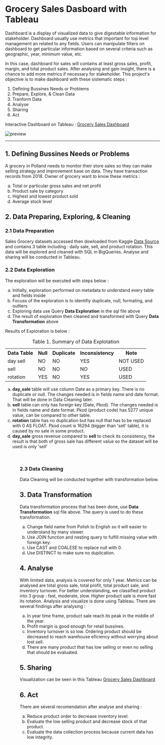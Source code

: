 # Grocery Sales Dasboard with Tableau
<p> 
  Dashboard is a display of visualized data to give digestable information for stakeholder. Dashboard usually use metrics that important for top level management an related to any fields. Users can manipulate filters on dashboard to get particular information based on several criteria such as geographic, year, minimum value, etc.
</p>
<p>
  In this case, dashboard for sales will contains at least gross sales, profit, margin, and total product sales. After analysing and gain insight, there is a chance to add more metrics if necessary for stakeholder. This project's objective is to make dashboard with these sistematic steps : 
</p>

  1. Defining Bussines Needs or Problems
  2. Prepare, Explore, & Clean Data
  3. Tranform Data
  4. Analyse 
  5. Sharing
  6. Act
<p>
  Interactive Dashboard on Tableau : <a href="https://www.kaggle.com/datasets/agatii/total-sale-2018-yearly-data-of-grocery-shop">Grocery Sales Dashboard</a>
</p>

<img src="https://github.com/prioaji/Grocery_Sales_Dashboard_by_Aji/blob/main/Dashboard%201%20(1).png" alt="preview">
<hr>

## 1. Defining Bussines Needs or Problems
<p>
A grocery in Polland needs to monitor their store sales so they can make selling strategy and improvement base on data. They have transaction records from 2018. Owner of grocery want to know these metrics :
</p>
  <ol type = "a">
    <li>Total or particular gross sales and net profit </li>
    <li>Product sale by category </li>
    <li>Highest and lowest product sold </li>
    <li>Average stock level </li>
  </ol>

## 2. Data Preparing, Exploring, & Cleaning

### 2.1 Data Preparation
<p>
  Sales Grocery datasets accessed then dowloaded from Kaggle <a href="https://www.kaggle.com/datasets/agatii/total-sale-2018-yearly-data-of-grocery-shop">Data Source</a> and contains 3 table including : daily sale, sell, and product rotation. This data will be explored and cleaned with SQL in BigQueries. Analyse and sharing will be conducted in Tableau.
</p>

### 2.2 Data Exploration
<p>
  The exploration will be executed with steps below : 
</p>
<ol type = "a">
  <li>Initially, exploration performed on metadata to understand every table and fields inside</li>
  <li>Focuss of the exploration is to identifiy duplicate, null, formating, and outliers</li>
  <li>Exploring data use Query <b>Data Exploration</b> in the sql file above </li>
  <li>The result of exploration then cleaned and transformed with Query <b>Data Transformation</b> above</li>
</ol>
  Results of Exploration is below : 
<br>
<table>
 <caption>Table 1. Summary of Data Explotation</caption>
 <tr>
   <th>Data Table</th>
   <th>Null</th>
   <th>Duplicate</th>
   <th>Inconsistency</th>
   <th>Note</th>
 </tr>
 <tr>
   <td>day sell</td>
   <td>NO</td>
   <td>NO</td>
   <td>YES</td>
   <td>NOT USED</td>
 </tr>
 <tr>
   <td>sell</td>
   <td>NO</td>
   <td>NO</td>
   <td>NO</td>
   <td>USED</td>
 </tr>
 <tr>
   <td>rotation</td>
   <td>YES</td>
   <td>NO</td>
   <td>YES</td>
   <td>USED</td>
 </tr>
</table>

<ol type ="a">
 <li> <b>day_sale</b> table will use column Date as a primary key. There is no duplicate or null. The changes needed is in fields name and date format. That will be done in Data Cleaning later.</li>
 <li> <b>sell</b> table can only has foreign key (Date, Pkod). The changes needed is in fields name and date format. Pkod (product code) has 5277 unique value, can be compared to other table.</li>
 <li> <b>rotation</b> table has no duplication but has null that has to be replaced with 0 AS FLOAT. Pkod count is 16294 (bigger than 'sell' table), it is caused by no sale in some product.</li>
 <li> <b>day_sale</b> gross revenue compared to <b>sell</b> to check its consistency, the result is that both of gross sale has different value so the dataset will be used is only 'sell'  </li>
<ol><br>
  
### 2.3 Data Cleaning
<p>
  Data Cleaning will be conducted together with transformation below.
</p>

## 3. Data Transformation
<p>
  Data transformation process that has been done, use <b>Data Transformation</b> sql file above. The query is used to do these transformation.
  <ol type="a">
    <li>Change field name from Polish to English so it will easier to understand by many viewer.</li>
    <li>Use JOIN function and nesting query to fulfill missing value with foreign key.</li>
    <li>Use CAST and COALESE to replace null with 0.</li>
    <li>Use DISTINCT to make sure no duplication.</li>
  </ol>
</p>

## 4. Analyse
<p>
  With limited data, analysis is covered for only 1 year. Metrics can be analysed are total gross sale, total profit, total product sale, and inventory turnover. For better understanding, we classified product into 3 group : fast, moderate, slow. Higher product sale is more fast its rotation. Analysis and visualize is done using Tableau.
  There are several findings after analysing :
  <ol type="a">
    <li>In year time frame, product sale reach its peak in the middle of the year.</li>
    <li>Profit margin is good enough for retail bussines.</li>
    <li>Inventory turnover is so low. Ordering product should be decreased to reach warehouse eficiency without worrying about lost sell.</li>
    <li>There are many product that has low selling or even no selling that should be evaluated.</li>
  </ol>
</p>

## 5. Sharing
<p>
  Visualization can be seen in this Tableau <a href="https://public.tableau.com/shared/7DSB2KZSF?:display_count=n&:origin=viz_share_link">Grocery Sales Dashboard</a>
</p>
 
## 6. Act
There are several recomendation after analyse and sharing :
<ol type = "a">
  <li>Reduce product order to decrease inventory level.</li>
  <li>Evaluate the low selling product and decrease stock of that product.</li>
  <li>Evaluate the data collection process because current data has low integrity.</li>
</ol>
